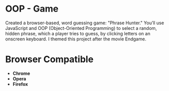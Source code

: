 # OOP - Game

 Created a browser-based, word guessing game: "Phrase Hunter." You’ll use JavaScript and OOP (Object-Oriented Programming) to select a random, hidden phrase, which a player tries to guess, by clicking letters on an onscreen keyboard. I themed this project after the movie Endgame.


# Browser Compatible
- **Chrome**
- **Opera**
- **Firefox**
